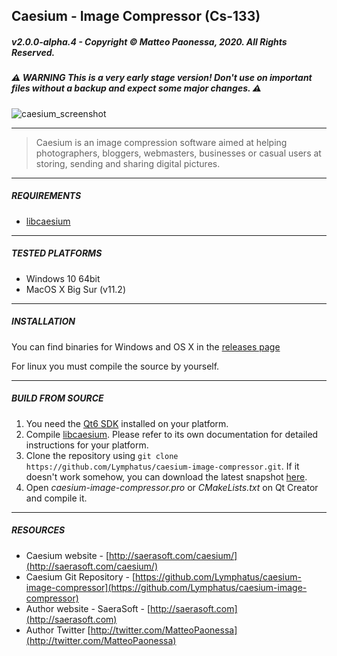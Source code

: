 ## Caesium - Image Compressor (Cs-133)
##### v2.0.0-alpha.4 - Copyright &copy; Matteo Paonessa, 2020. All Rights Reserved.
##### ⚠️ WARNING This is a very early stage version! Don't use on important files without a backup and expect some major changes. ⚠️ 

![caesium_screenshot](https://user-images.githubusercontent.com/12133996/81818327-2e893680-952e-11ea-927f-8d11b285e72e.png)

----------

> Caesium is an image compression software aimed at helping photographers, bloggers, webmasters, businesses or casual users at storing, sending and sharing digital pictures.

----------

##### REQUIREMENTS
* [libcaesium](https://github.com/Lymphatus/libcaesium)
----------

##### TESTED PLATFORMS
* Windows 10 64bit
* MacOS X Big Sur (v11.2)

----------

##### INSTALLATION
You can find binaries for Windows and OS X in the [releases page](https://github.com/Lymphatus/caesium-image-compressor/releases)

For linux you must compile the source by yourself.

----------

##### BUILD FROM SOURCE
1. You need the [Qt6 SDK](https://www.qt.io/download/) installed on your platform.
2. Compile [libcaesium](https://github.com/Lymphatus/libcaesium). Please refer to its own documentation for detailed instructions for your platform.
3. Clone the repository using ``` git clone https://github.com/Lymphatus/caesium-image-compressor.git ```. If it doesn't work somehow, you can download the latest snapshot [here](https://github.com/Lymphatus/caesium-image-compressor/archive/master.zip).
4. Open *caesium-image-compressor.pro* or *CMakeLists.txt* on Qt Creator and compile it.

----------

##### RESOURCES
* Caesium website - [http://saerasoft.com/caesium/](http://saerasoft.com/caesium/)
* Caesium Git Repository - [https://github.com/Lymphatus/caesium-image-compressor](https://github.com/Lymphatus/caesium-image-compressor)
* Author website - SaeraSoft - [http://saerasoft.com](http://saerasoft.com)
* Author Twitter [http://twitter.com/MatteoPaonessa](http://twitter.com/MatteoPaonessa)
